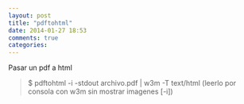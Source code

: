 ```yaml
---
layout: post
title: "pdftohtml"
date: 2014-01-27 18:53
comments: true
categories: 
---
```

Pasar un pdf a html

>$ pdftohtml -i -stdout archivo.pdf | w3m -T text/html (leerlo por consola con w3m sin mostrar imagenes [-i])

